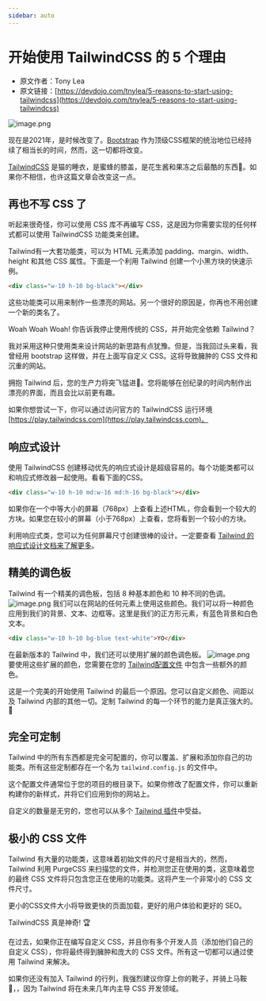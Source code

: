 ```yaml
---
sidebar: auto
---
```


# 开始使用 TailwindCSS 的 5 个理由

- 原文作者：Tony Lea
- 原文链接：[https://devdojo.com/tnylea/5-reasons-to-start-using-tailwindcss](https://devdojo.com/tnylea/5-reasons-to-start-using-tailwindcss)

![image.png](https://cdn.devdojo.com/posts/images/January2021/5-reasons-to-start-using-tailwindcss2.jpg?auto=format&q=70&w=680)

现在是2021年，是时候改变了。[Bootstrap](https://getbootstrap.com/) 作为顶级CSS框架的统治地位已经持续了相当长的时间，然而，这一切都将改变。

[TailwindCSS](https://tailwindcss.com/) 是猫的睡衣，是蜜蜂的膝盖，是花生酱和果冻之后最酷的东西🍇。如果你不相信，也许这篇文章会改变这一点。

## 再也不写 CSS 了

听起来很奇怪，你可以使用 CSS 库不再编写 CSS，这是因为你需要实现的任何样式都可以使用 TailwindCSS 功能类来创建。

Tailwind有一大套功能类，可以为 HTML 元素添加 padding、margin、width、height 和其他 CSS 属性。下面是一个利用 Tailwind 创建一个小黑方块的快速示例。

```html
<div class="w-10 h-10 bg-black"></div>
```

这些功能类可以用来制作一些漂亮的网站。另一个很好的原因是，你再也不用创建一个新的类名了。

Woah Woah Woah! 你告诉我停止使用传统的 CSS，并开始完全依赖 Tailwind？

我对采用这种只使用类来设计网站的新思路有点犹豫。但是，当我回过头来看，我曾经用 bootstrap 这样做，并在上面写自定义 CSS。这将导致臃肿的 CSS 文件和沉重的网站。

拥抱 Tailwind 后，您的生产力将突飞猛进🚀。您将能够在创纪录的时间内制作出漂亮的界面，而且会比以前更有趣。

如果你想尝试一下，你可以通过访问官方的 TailwindCSS 运行环境 [https://play.tailwindcss.com](https://play.tailwindcss.com)。

## 响应式设计

使用 TailwindCSS 创建移动优先的响应式设计是超级容易的。每个功能类都可以和响应式修改器一起使用。看看下面的CSS。
```html
<div class="w-10 h-10 md:w-16 md:h-16 bg-black"></div>
```
如果你在一个中等大小的屏幕（768px）上查看上述HTML，你会看到一个较大的方块。如果您在较小的屏幕（小于768px）上查看，您将看到一个较小的方块。

利用响应式类，您可以为任何屏幕尺寸创建很棒的设计。一定要查看 [Tailwind 的响应式设计文档来了解更多](https://tailwindcss.com/docs/responsive-design)。

## 精美的调色板

Tailwind 有一个精美的调色板，包括 8 种基本颜色和 10 种不同的色调。
![image.png](https://cdn.devdojo.com/images/january2021/color-palette.png)
我们可以在网站的任何元素上使用这些颜色。我们可以将一种颜色应用到我们的背景、文本、边框等。这里是我们的正方形元素，有蓝色背景和白色文本。

```html
<div class="w-10 h-10 bg-blue text-white">YO</div>
```
在最新版本的 Tailwind 中，我们还可以使用扩展的颜色调色板。
![image.png](https://cdn.devdojo.com/images/january2021/extended-colors.png)
要使用这些扩展的颜色，您需要在您的 [Tailwind配置文件](https://tailwindcss.com/docs/configuration) 中包含一些额外的颜色。

这是一个完美的开始使用 Tailwind 的最后一个原因。您可以自定义颜色、间距以及 Tailwind 内部的其他一切。定制 Tailwind 的每一个环节的能力是真正强大的。🤯

## 完全可定制
Tailwind 中的所有东西都是完全可配置的，你可以覆盖、扩展和添加你自己的功能类。所有这些定制都存在一个名为 `tailwind.config.js` 的文件中。

这个配置文件通常位于您的项目的根目录下。如果你修改了配置文件，你可以重新构建你的新样式，并将它们应用到你的网站上。

自定义的数量是无穷的，您也可以从多个 [Tailwind 插件](https://github.com/aniftyco/awesome-tailwindcss#plugins)中受益。

## 极小的 CSS 文件

Tailwind 有大量的功能类，这意味着初始文件的尺寸是相当大的，然而，Tailwind 利用 PurgeCSS 来扫描您的文件，并检测您正在使用的类，这意味着您的最终 CSS 文件将只包含您正在使用的功能类。这将产生一个非常小的 CSS 文件尺寸。

更小的CSS文件大小将导致更快的页面加载，更好的用户体验和更好的 SEO。

TailwindCSS 真是神奇! 🏆

在过去，如果你正在编写自定义 CSS，并且你有多个开发人员（添加他们自己的自定义 CSS），你将最终得到臃肿和庞大的 CSS 文件。所有这一切都可以通过使用 Tailwind 来解决。

如果你还没有加入 Tailwind 的行列，我强烈建议你穿上你的靴子，并骑上马鞍🐴，，因为 Tailwind 将在未来几年内主导 CSS 开发领域。


